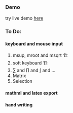 ### Demo 
try live demo [here](https://newdino.github.io/mathio)
### To Do: 
#### keyboard and mouse input
1. msup, mroot and msqrt 🏗 
2. soft keyboard 🏗 
3. ∑ and ∏ and ∫ and ...
4. Matrix
5. Selection 
#### mathml and latex export 
#### hand writing 
